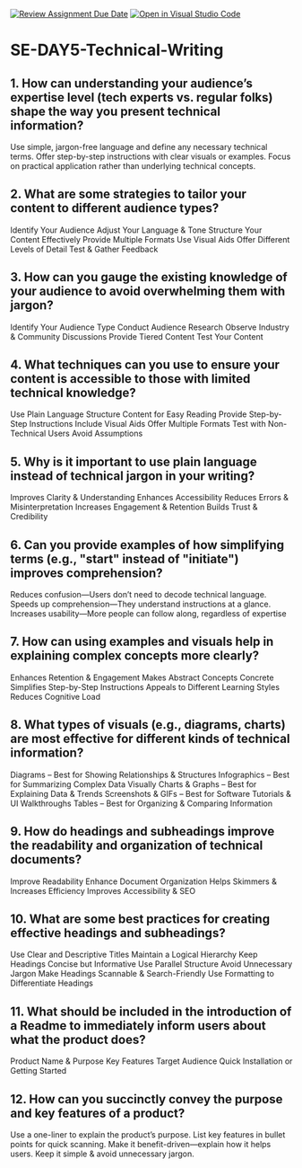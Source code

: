 [![Review Assignment Due Date](https://classroom.github.com/assets/deadline-readme-button-22041afd0340ce965d47ae6ef1cefeee28c7c493a6346c4f15d667ab976d596c.svg)](https://classroom.github.com/a/zsAR-pyY)
[![Open in Visual Studio Code](https://classroom.github.com/assets/open-in-vscode-2e0aaae1b6195c2367325f4f02e2d04e9abb55f0b24a779b69b11b9e10269abc.svg)](https://classroom.github.com/online_ide?assignment_repo_id=18786715&assignment_repo_type=AssignmentRepo)
# SE-DAY5-Technical-Writing
## 1. How can understanding your audience’s expertise level (tech experts vs. regular folks) shape the way you present technical information?

Use simple, jargon-free language and define any necessary technical terms.
Offer step-by-step instructions with clear visuals or examples.
Focus on practical application rather than underlying technical concepts.

## 2. What are some strategies to tailor your content to different audience types?
Identify Your Audience
Adjust Your Language & Tone
Structure Your Content Effectively
Provide Multiple Formats
Use Visual Aids
Offer Different Levels of Detail
Test & Gather Feedback
## 3. How can you gauge the existing knowledge of your audience to avoid overwhelming them with jargon?
Identify Your Audience Type
Conduct Audience Research
Observe Industry & Community Discussions
Provide Tiered Content
Test Your Content
## 4. What techniques can you use to ensure your content is accessible to those with limited technical knowledge?
Use Plain Language
Structure Content for Easy Reading
Provide Step-by-Step Instructions
Include Visual Aids
Offer Multiple Formats
Test with Non-Technical Users
Avoid Assumptions
## 5. Why is it important to use plain language instead of technical jargon in your writing?
Improves Clarity & Understanding
Enhances Accessibility
Reduces Errors & Misinterpretation
Increases Engagement & Retention
Builds Trust & Credibility
## 6. Can you provide examples of how simplifying terms (e.g., "start" instead of "initiate") improves comprehension?

Reduces confusion—Users don’t need to decode technical language.
Speeds up comprehension—They understand instructions at a glance.
Increases usability—More people can follow along, regardless of expertise
## 7. How can using examples and visuals help in explaining complex concepts more clearly?
Enhances Retention & Engagement
Makes Abstract Concepts Concrete
Simplifies Step-by-Step Instructions
Appeals to Different Learning Styles
Reduces Cognitive Load
## 8. What types of visuals (e.g., diagrams, charts) are most effective for different kinds of technical information?
Diagrams – Best for Showing Relationships & Structures
Infographics – Best for Summarizing Complex Data Visually
Charts & Graphs – Best for Explaining Data & Trends
Screenshots & GIFs – Best for Software Tutorials & UI Walkthroughs
Tables – Best for Organizing & Comparing Information

## 9. How do headings and subheadings improve the readability and organization of technical documents?
Improve Readability
Enhance Document Organization
Helps Skimmers & Increases Efficiency
Improves Accessibility & SEO
## 10. What are some best practices for creating effective headings and subheadings?
Use Clear and Descriptive Titles
Maintain a Logical Hierarchy
Keep Headings Concise but Informative
Use Parallel Structure
Avoid Unnecessary Jargon
Make Headings Scannable & Search-Friendly
Use Formatting to Differentiate Headings

## 11. What should be included in the introduction of a Readme to immediately inform users about what the product does?
Product Name & Purpose
Key Features
Target Audience
Quick Installation or Getting Started
## 12. How can you succinctly convey the purpose and key features of a product?
 Use a one-liner to explain the product’s purpose.
 List key features in bullet points for quick scanning.
 Make it benefit-driven—explain how it helps users.
 Keep it simple & avoid unnecessary jargon.
